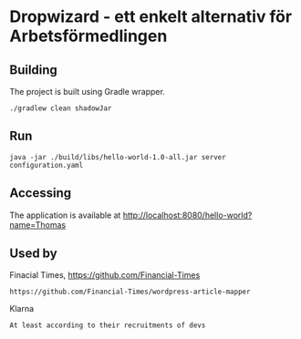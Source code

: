 # Dropwizard - ett enkelt alternativ för Arbetsförmedlingen

## Building

The project is built using Gradle wrapper.

    ./gradlew clean shadowJar
    
## Run

    java -jar ./build/libs/hello-world-1.0-all.jar server configuration.yaml 
    
## Accessing

The application is available at [http://localhost:8080/hello-world?name=Thomas](http://localhost:8080/hello-world?name=Thomas)


## Used by

Finacial Times, https://github.com/Financial-Times

    https://github.com/Financial-Times/wordpress-article-mapper
    
Klarna

    At least according to their recruitments of devs     